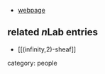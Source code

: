 


* [webpage](http://www.math.uwo.ca/index.php/profile/148/)

## related $n$Lab entries

* [[(infinity,2)-sheaf]]

category: people